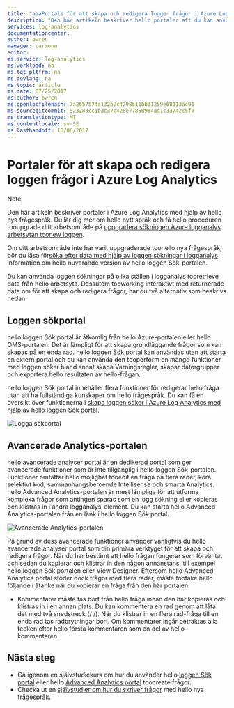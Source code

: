 ```yaml
---
title: "aaaPortals för att skapa och redigera loggen frågor i Azure Log Analytics | Microsoft Docs"
description: "Den här artikeln beskriver hello portaler att du kan använda i Azure Log Analytics toocreate och redigera loggen sökningar."
services: log-analytics
documentationcenter: 
author: bwren
manager: carmonm
editor: 
ms.service: log-analytics
ms.workload: na
ms.tgt_pltfrm: na
ms.devlang: na
ms.topic: article
ms.date: 07/25/2017
ms.author: bwren
ms.openlocfilehash: 7a2657574a132b2c4298511bb31259e68113ac91
ms.sourcegitcommit: 523283cc1b3c37c428e77850964dc1c33742c5f0
ms.translationtype: MT
ms.contentlocale: sv-SE
ms.lasthandoff: 10/06/2017
---
```

# <a name="portals-for-creating-and-editing-log-queries-in-azure-log-analytics"></a>Portaler för att skapa och redigera loggen frågor i Azure Log Analytics

> [!NOTE]
> Den här artikeln beskriver portaler i Azure Log Analytics med hjälp av hello nya frågespråk.  Du lär dig mer om hello nytt språk och få hello proceduren tooupgrade ditt arbetsområde på [uppgradera sökningen Azure logganalys arbetsytan toonew loggen](log-analytics-log-search-upgrade.md).  
>
> Om ditt arbetsområde inte har varit uppgraderade toohello nya frågespråk, bör du läsa för[söka efter data med hjälp av loggen sökningar i logganalys](log-analytics-log-searches.md) information om hello nuvarande version av hello loggen Sök-portalen.

Du kan använda loggen sökningar på olika ställen i logganalys tooretrieve data från hello arbetsyta.  Dessutom tooworking interaktivt med returnerade data om för att skapa och redigera frågor, har du två alternativ som beskrivs nedan.  

## <a name="log-search-portal"></a>Loggen sökportal
hello loggen Sök portal är åtkomlig från hello Azure-portalen eller hello OMS-portalen.  Det är lämpligt för att skapa grundläggande frågor som kan skapas på en enda rad.  hello loggen Sök portal kan användas utan att starta en extern portal och du kan använda den tooperform en mängd funktioner med loggen söker bland annat skapa Varningsregler, skapar datorgrupper och exportera hello resultaten av hello-frågan.  

hello loggen Sök portal innehåller flera funktioner för redigerar hello fråga utan att ha fullständiga kunskaper om hello frågespråk.  Du kan få en översikt över funktionerna i [skapa loggen söker i Azure Log Analytics med hjälp av hello loggen Sök portal](log-analytics-log-search-log-search-portal.md).


![Logga sökportal](media/log-analytics-log-search-portals/log-search-portal.png)

## <a name="advanced-analytics-portal"></a>Avancerade Analytics-portalen
hello avancerade analyser portal är en dedikerad portal som ger avancerade funktioner som är inte tillgänglig i hello loggen Sök-portalen.  Funktioner omfattar hello möjlighet tooedit en fråga på flera rader, köra selektivt kod, sammanhangsberoende Intellisense och smarta Analytics.  hello Advanced Analytics-portalen är mest lämpliga för att utforma komplexa frågor som antingen sparas som en logg sökning eller kopieras och klistras in i andra logganalys-element.  Du kan starta hello Advanced Analytics-portalen från en länk i hello loggen Sök portal.

![Avancerade Analytics-portalen](media/log-analytics-log-search-portals/advanced-analytics-portal.png)


På grund av dess avancerade funktioner använder vanligtvis du hello avancerade analyser portal som din primära verktyget för att skapa och redigera frågor.  När du har bestämt att hello frågan fungerar som förväntat och sedan du kopierar och klistrar in den någon annanstans, till exempel hello loggen Sök portalen eller View Designer.  Eftersom hello Advanced Analytics portal stöder dock frågor med flera rader, måste tootake hello följande i åtanke när du kopierar en fråga från den här portalen.

- Kommentarer måste tas bort från hello fråga innan den har kopieras och klistras in i en annan plats.  Du kan kommentera en rad genom att låta det med två snedstreck (/ /).  När du klistrar in en flera rad-fråga till en enda rad tas radbrytningar bort.  Om kommentarer ingår betraktas alla tecken efter hello första kommentaren som en del av hello-kommentaren.


## <a name="next-steps"></a>Nästa steg

- Gå igenom en självstudiekurs om hur du använder hello [loggen Sök portal](log-analytics-log-search-log-search-portal.md) eller hello [Advanced Analytics portal](https://go.microsoft.com/fwlink/?linkid=856587) toocreate frågor.
- Checka ut en [självstudier om hur du skriver frågor](https://go.microsoft.com/fwlink/?linkid=856078) med hello nya frågespråk.
